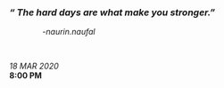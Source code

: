 ### *“ The hard days are what make you stronger.”*

&nbsp; &nbsp; &nbsp; &nbsp; _&nbsp; &nbsp;&nbsp; &nbsp; -naurin.naufal_


&nbsp;
&nbsp;
&nbsp;


*18 MAR 2020* \
__8:00 PM__
